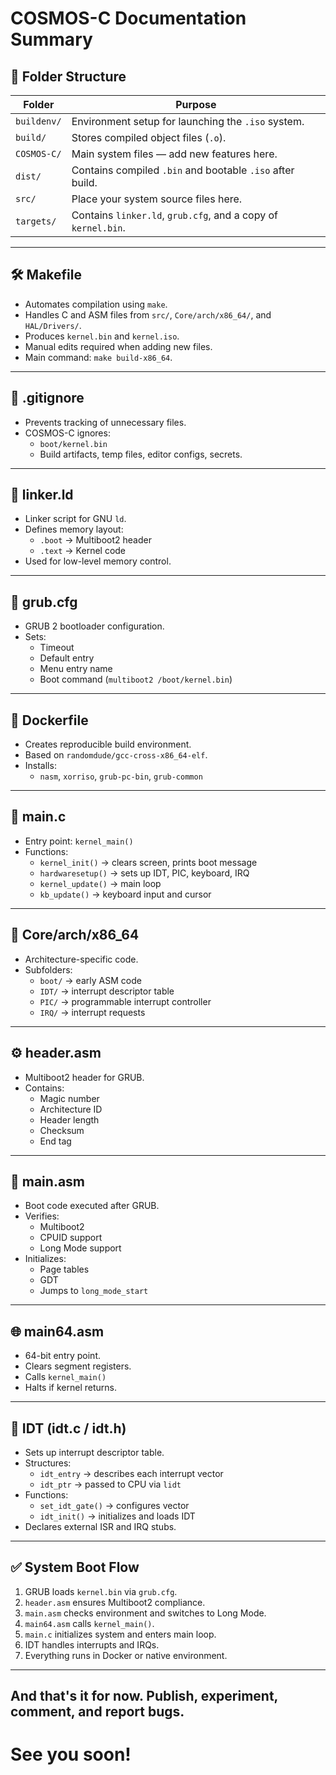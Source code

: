 # COSMOS-C Documentation Summary

## 📁 Folder Structure

| Folder         | Purpose                                                                 |
|----------------|-------------------------------------------------------------------------|
| `buildenv/`    | Environment setup for launching the `.iso` system.                      |
| `build/`       | Stores compiled object files (`.o`).                                    |
| `COSMOS-C/`    | Main system files — add new features here.                              |
| `dist/`        | Contains compiled `.bin` and bootable `.iso` after build.               |
| `src/`         | Place your system source files here.                                    |
| `targets/`     | Contains `linker.ld`, `grub.cfg`, and a copy of `kernel.bin`.           |

---

## 🛠️ Makefile

- Automates compilation using `make`.
- Handles C and ASM files from `src/`, `Core/arch/x86_64/`, and `HAL/Drivers/`.
- Produces `kernel.bin` and `kernel.iso`.
- Manual edits required when adding new files.
- Main command: `make build-x86_64`.

---

## 📂 .gitignore

- Prevents tracking of unnecessary files.
- COSMOS-C ignores:
  - `boot/kernel.bin`
  - Build artifacts, temp files, editor configs, secrets.

---

## 🧩 linker.ld

- Linker script for GNU `ld`.
- Defines memory layout:
  - `.boot` → Multiboot2 header
  - `.text` → Kernel code
- Used for low-level memory control.

---

## 🧨 grub.cfg

- GRUB 2 bootloader configuration.
- Sets:
  - Timeout
  - Default entry
  - Menu entry name
  - Boot command (`multiboot2 /boot/kernel.bin`)

---

## 🐳 Dockerfile

- Creates reproducible build environment.
- Based on `randomdude/gcc-cross-x86_64-elf`.
- Installs:
  - `nasm`, `xorriso`, `grub-pc-bin`, `grub-common`

---

## 🧠 main.c

- Entry point: `kernel_main()`
- Functions:
  - `kernel_init()` → clears screen, prints boot message
  - `hardwaresetup()` → sets up IDT, PIC, keyboard, IRQ
  - `kernel_update()` → main loop
  - `kb_update()` → keyboard input and cursor

---

## 🧬 Core/arch/x86_64

- Architecture-specific code.
- Subfolders:
  - `boot/` → early ASM code
  - `IDT/` → interrupt descriptor table
  - `PIC/` → programmable interrupt controller
  - `IRQ/` → interrupt requests

---

## ⚙️ header.asm

- Multiboot2 header for GRUB.
- Contains:
  - Magic number
  - Architecture ID
  - Header length
  - Checksum
  - End tag

---

## 🚀 main.asm

- Boot code executed after GRUB.
- Verifies:
  - Multiboot2
  - CPUID support
  - Long Mode support
- Initializes:
  - Page tables
  - GDT
  - Jumps to `long_mode_start`

---

## 🌐 main64.asm

- 64-bit entry point.
- Clears segment registers.
- Calls `kernel_main()`
- Halts if kernel returns.

---

## 🧩 IDT (idt.c / idt.h)

- Sets up interrupt descriptor table.
- Structures:
  - `idt_entry` → describes each interrupt vector
  - `idt_ptr` → passed to CPU via `lidt`
- Functions:
  - `set_idt_gate()` → configures vector
  - `idt_init()` → initializes and loads IDT
- Declares external ISR and IRQ stubs.

---

## ✅ System Boot Flow

1. GRUB loads `kernel.bin` via `grub.cfg`.
2. `header.asm` ensures Multiboot2 compliance.
3. `main.asm` checks environment and switches to Long Mode.
4. `main64.asm` calls `kernel_main()`.
5. `main.c` initializes system and enters main loop.
6. IDT handles interrupts and IRQs.
7. Everything runs in Docker or native environment.

---
## And that's it for now. Publish, experiment, comment, and report bugs. 
# See you soon!